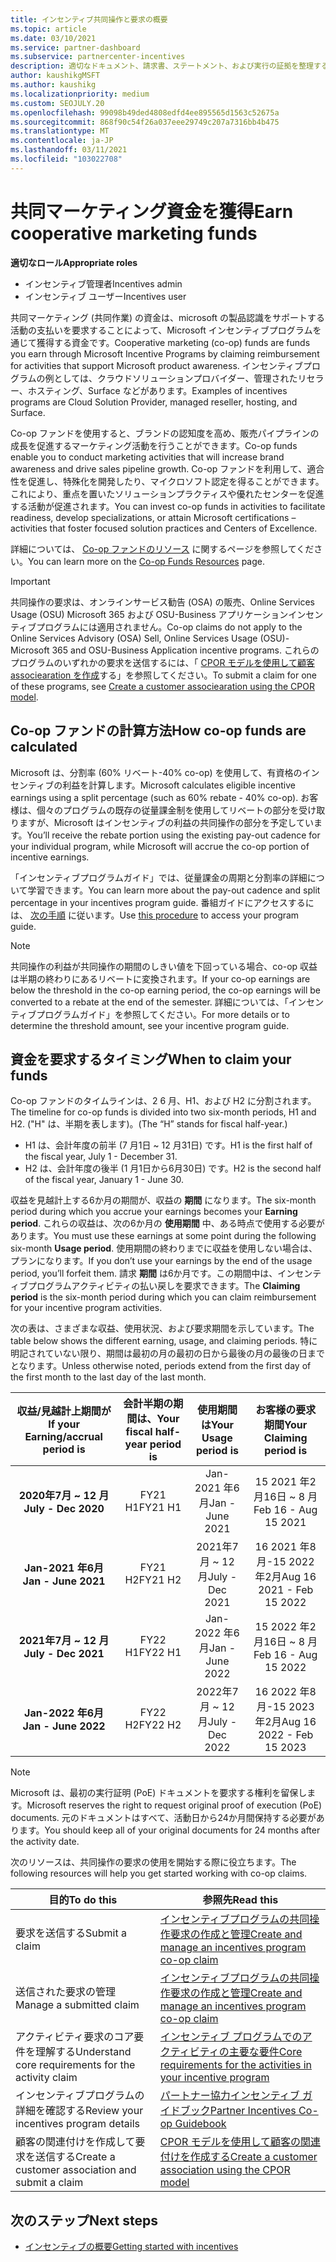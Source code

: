 ```yaml
---
title: インセンティブ共同操作と要求の概要
ms.topic: article
ms.date: 03/10/2021
ms.service: partner-dashboard
ms.subservice: partnercenter-incentives
description: 適切なドキュメント、請求書、ステートメント、および実行の証拠を整理することによって、インセンティブに対して成功した共同操作要求を送信する方法について説明します。
author: kaushikgMSFT
ms.author: kaushikg
ms.localizationpriority: medium
ms.custom: SEOJULY.20
ms.openlocfilehash: 99098b49ded4808edfd4ee895565d1563c52675a
ms.sourcegitcommit: 868f90c54f26a037eee29749c207a7316bb4b475
ms.translationtype: MT
ms.contentlocale: ja-JP
ms.lasthandoff: 03/11/2021
ms.locfileid: "103022708"
---
```

# <a name="earn-cooperative-marketing-funds"></a><span data-ttu-id="85c70-103">共同マーケティング資金を獲得</span><span class="sxs-lookup"><span data-stu-id="85c70-103">Earn cooperative marketing funds</span></span>

<span data-ttu-id="85c70-104">**適切なロール**</span><span class="sxs-lookup"><span data-stu-id="85c70-104">**Appropriate roles**</span></span>

- <span data-ttu-id="85c70-105">インセンティブ管理者</span><span class="sxs-lookup"><span data-stu-id="85c70-105">Incentives admin</span></span>
- <span data-ttu-id="85c70-106">インセンティブ ユーザー</span><span class="sxs-lookup"><span data-stu-id="85c70-106">Incentives user</span></span>

<span data-ttu-id="85c70-107">共同マーケティング (共同作業) の資金は、microsoft の製品認識をサポートする活動の支払いを要求することによって、Microsoft インセンティブプログラムを通じて獲得する資金です。</span><span class="sxs-lookup"><span data-stu-id="85c70-107">Cooperative marketing (co-op) funds are funds you earn through Microsoft Incentive Programs by claiming reimbursement for activities that support Microsoft product awareness.</span></span> <span data-ttu-id="85c70-108">インセンティブプログラムの例としては、クラウドソリューションプロバイダー、管理されたリセラー、ホスティング、Surface などがあります。</span><span class="sxs-lookup"><span data-stu-id="85c70-108">Examples of incentives programs are Cloud Solution Provider, managed reseller, hosting, and Surface.</span></span>

<span data-ttu-id="85c70-109">Co-op ファンドを使用すると、ブランドの認知度を高め、販売パイプラインの成長を促進するマーケティング活動を行うことができます。</span><span class="sxs-lookup"><span data-stu-id="85c70-109">Co-op funds enable you to conduct marketing activities that will increase brand awareness and drive sales pipeline growth.</span></span> <span data-ttu-id="85c70-110">Co-op ファンドを利用して、適合性を促進し、特殊化を開発したり、マイクロソフト認定を得ることができます。これにより、重点を置いたソリューションプラクティスや優れたセンターを促進する活動が促進されます。</span><span class="sxs-lookup"><span data-stu-id="85c70-110">You can invest co-op funds in activities to facilitate readiness, develop specializations, or attain Microsoft certifications – activities that foster focused solution practices and Centers of Excellence.</span></span>

<span data-ttu-id="85c70-111">詳細については、 [Co-op ファンドのリソース](https://partner.microsoft.com/asset/collection/co-op-funds-resources#/) に関するページを参照してください。</span><span class="sxs-lookup"><span data-stu-id="85c70-111">You can learn more on the [Co-op Funds Resources](https://partner.microsoft.com/asset/collection/co-op-funds-resources#/) page.</span></span>

>[!Important]
><span data-ttu-id="85c70-112">共同操作の要求は、オンラインサービス勧告 (OSA) の販売、Online Services Usage (OSU) Microsoft 365 および OSU-Business アプリケーションインセンティブプログラムには適用されません。</span><span class="sxs-lookup"><span data-stu-id="85c70-112">Co-op claims do not apply to the Online Services Advisory (OSA) Sell, Online Services Usage (OSU)-Microsoft 365 and OSU-Business Application incentive programs.</span></span> <span data-ttu-id="85c70-113">これらのプログラムのいずれかの要求を送信するには、「 [CPOR モデルを使用して顧客 associearation を作成](submit-osa-claim.md)する」を参照してください。</span><span class="sxs-lookup"><span data-stu-id="85c70-113">To submit a claim for one of these programs, see [Create a customer associearation using the CPOR model](submit-osa-claim.md).</span></span>

## <a name="how-co-op-funds-are-calculated"></a><span data-ttu-id="85c70-114">Co-op ファンドの計算方法</span><span class="sxs-lookup"><span data-stu-id="85c70-114">How co-op funds are calculated</span></span>

<span data-ttu-id="85c70-115">Microsoft は、分割率 (60% リベート-40% co-op) を使用して、有資格のインセンティブの利益を計算します。</span><span class="sxs-lookup"><span data-stu-id="85c70-115">Microsoft calculates eligible incentive earnings using a split percentage (such as 60% rebate - 40% co-op).</span></span> <span data-ttu-id="85c70-116">お客様は、個々のプログラムの既存の従量課金制を使用してリベートの部分を受け取りますが、Microsoft はインセンティブの利益の共同操作の部分を予定しています。</span><span class="sxs-lookup"><span data-stu-id="85c70-116">You’ll receive the rebate portion using the existing pay-out cadence for your individual program, while Microsoft will accrue the co-op portion of incentive earnings.</span></span>

<span data-ttu-id="85c70-117">「インセンティブプログラムガイド」では、従量課金の周期と分割率の詳細について学習できます。</span><span class="sxs-lookup"><span data-stu-id="85c70-117">You can learn more about the pay-out cadence and split percentage in your incentives program guide.</span></span> <span data-ttu-id="85c70-118">番組ガイドにアクセスするには、 [次の手順](incentives-determined-your-program-eligibility.md) に従います。</span><span class="sxs-lookup"><span data-stu-id="85c70-118">Use [this procedure](incentives-determined-your-program-eligibility.md) to access your program guide.</span></span>

>[!NOTE]
><span data-ttu-id="85c70-119">共同操作の利益が共同操作の期間のしきい値を下回っている場合、co-op 収益は半期の終わりにあるリベートに変換されます。</span><span class="sxs-lookup"><span data-stu-id="85c70-119">If your co-op earnings are below the threshold in the co-op earning period, the co-op earnings will be converted to a rebate at the end of the semester.</span></span> <span data-ttu-id="85c70-120">詳細については、「インセンティブプログラムガイド」を参照してください。</span><span class="sxs-lookup"><span data-stu-id="85c70-120">For more details or to determine the threshold amount, see your incentive program guide.</span></span>

## <a name="when-to-claim-your-funds"></a><span data-ttu-id="85c70-121">資金を要求するタイミング</span><span class="sxs-lookup"><span data-stu-id="85c70-121">When to claim your funds</span></span>

<span data-ttu-id="85c70-122">Co-op ファンドのタイムラインは、2 6 月、H1、および H2 に分割されます。</span><span class="sxs-lookup"><span data-stu-id="85c70-122">The timeline for co-op funds is divided into two six-month periods, H1 and H2.</span></span> <span data-ttu-id="85c70-123">("H" は、半期を表します)。</span><span class="sxs-lookup"><span data-stu-id="85c70-123">(The “H” stands for fiscal half-year.)</span></span>

- <span data-ttu-id="85c70-124">H1 は、会計年度の前半 (7 月1日 ~ 12 月31日) です。</span><span class="sxs-lookup"><span data-stu-id="85c70-124">H1 is the first half of the fiscal year, July 1 - December 31.</span></span>
- <span data-ttu-id="85c70-125">H2 は、会計年度の後半 (1 月1日から6月30日) です。</span><span class="sxs-lookup"><span data-stu-id="85c70-125">H2 is the second half of the fiscal year, January 1 - June 30.</span></span>

<span data-ttu-id="85c70-126">収益を見越計上する6か月の期間が、収益の **期間** になります。</span><span class="sxs-lookup"><span data-stu-id="85c70-126">The six-month period during which you accrue your earnings becomes your **Earning period**.</span></span> <span data-ttu-id="85c70-127">これらの収益は、次の6か月の **使用期間** 中、ある時点で使用する必要があります。</span><span class="sxs-lookup"><span data-stu-id="85c70-127">You must use these earnings at some point during the following six-month **Usage period**.</span></span> <span data-ttu-id="85c70-128">使用期間の終わりまでに収益を使用しない場合は、プランになります。</span><span class="sxs-lookup"><span data-stu-id="85c70-128">If you don’t use your earnings by the end of the usage period, you’ll forfeit them.</span></span> <span data-ttu-id="85c70-129">請求 **期間** は6か月です。この期間中は、インセンティブプログラムアクティビティの払い戻しを要求できます。</span><span class="sxs-lookup"><span data-stu-id="85c70-129">The **Claiming period** is the six-month period during which you can claim reimbursement for your incentive program activities.</span></span>

<span data-ttu-id="85c70-130">次の表は、さまざまな収益、使用状況、および要求期間を示しています。</span><span class="sxs-lookup"><span data-stu-id="85c70-130">The table below shows the different earning, usage, and claiming periods.</span></span> <span data-ttu-id="85c70-131">特に明記されていない限り、期間は最初の月の最初の日から最後の月の最後の日までとなります。</span><span class="sxs-lookup"><span data-stu-id="85c70-131">Unless otherwise noted, periods extend from the first day of the first month to the last day of the last month.</span></span>

|  <span data-ttu-id="85c70-132">収益/見越計上期間が</span><span class="sxs-lookup"><span data-stu-id="85c70-132">If your Earning/accrual period is</span></span>  |<span data-ttu-id="85c70-133">会計半期の期間は、</span><span class="sxs-lookup"><span data-stu-id="85c70-133">Your fiscal half-year period is</span></span>  |  <span data-ttu-id="85c70-134">使用期間は</span><span class="sxs-lookup"><span data-stu-id="85c70-134">Your Usage period is</span></span>  |  <span data-ttu-id="85c70-135">お客様の要求期間</span><span class="sxs-lookup"><span data-stu-id="85c70-135">Your Claiming period is</span></span>  |
| :-----------: | :-----------: | :-----------: | :-----------: |
|<span data-ttu-id="85c70-136">**2020年7月 ~ 12 月**</span><span class="sxs-lookup"><span data-stu-id="85c70-136">**July - Dec 2020**</span></span>| <span data-ttu-id="85c70-137">FY21 H1</span><span class="sxs-lookup"><span data-stu-id="85c70-137">FY21 H1</span></span>  |  <span data-ttu-id="85c70-138">Jan-2021 年6月</span><span class="sxs-lookup"><span data-stu-id="85c70-138">Jan - June 2021</span></span>  |  <span data-ttu-id="85c70-139">15 2021 年2月16日 ~ 8 月</span><span class="sxs-lookup"><span data-stu-id="85c70-139">Feb 16 - Aug 15 2021</span></span>  |
|<span data-ttu-id="85c70-140">**Jan-2021 年6月**</span><span class="sxs-lookup"><span data-stu-id="85c70-140">**Jan - June 2021**</span></span> |  <span data-ttu-id="85c70-141">FY21 H2</span><span class="sxs-lookup"><span data-stu-id="85c70-141">FY21 H2</span></span>  |  <span data-ttu-id="85c70-142">2021年7月 ~ 12 月</span><span class="sxs-lookup"><span data-stu-id="85c70-142">July - Dec 2021</span></span>  |  <span data-ttu-id="85c70-143">16 2021 年8月-15 2022 年2月</span><span class="sxs-lookup"><span data-stu-id="85c70-143">Aug 16 2021 - Feb 15 2022</span></span>  |
|<span data-ttu-id="85c70-144">**2021年7月 ~ 12 月**</span><span class="sxs-lookup"><span data-stu-id="85c70-144">**July - Dec 2021**</span></span>|  <span data-ttu-id="85c70-145">FY22 H1</span><span class="sxs-lookup"><span data-stu-id="85c70-145">FY22 H1</span></span>  |  <span data-ttu-id="85c70-146">Jan-2022 年6月</span><span class="sxs-lookup"><span data-stu-id="85c70-146">Jan - June 2022</span></span>  |  <span data-ttu-id="85c70-147">15 2022 年2月16日 ~ 8 月</span><span class="sxs-lookup"><span data-stu-id="85c70-147">Feb 16 - Aug 15 2022</span></span>  |
|<span data-ttu-id="85c70-148">**Jan-2022 年6月**</span><span class="sxs-lookup"><span data-stu-id="85c70-148">**Jan - June 2022**</span></span> |  <span data-ttu-id="85c70-149">FY22 H2</span><span class="sxs-lookup"><span data-stu-id="85c70-149">FY22 H2</span></span>  |  <span data-ttu-id="85c70-150">2022年7月 ~ 12 月</span><span class="sxs-lookup"><span data-stu-id="85c70-150">July - Dec 2022</span></span>  |  <span data-ttu-id="85c70-151">16 2022 年8月-15 2023 年2月</span><span class="sxs-lookup"><span data-stu-id="85c70-151">Aug 16 2022 - Feb 15 2023</span></span>  |

>[!NOTE]
><span data-ttu-id="85c70-152">Microsoft は、最初の実行証明 (PoE) ドキュメントを要求する権利を留保します。</span><span class="sxs-lookup"><span data-stu-id="85c70-152">Microsoft reserves the right to request original proof of execution (PoE) documents.</span></span> <span data-ttu-id="85c70-153">元のドキュメントはすべて、活動日から24か月間保持する必要があります。</span><span class="sxs-lookup"><span data-stu-id="85c70-153">You should keep all of your original documents for 24 months after the activity date.</span></span>

<span data-ttu-id="85c70-154">次のリソースは、共同操作の要求の使用を開始する際に役立ちます。</span><span class="sxs-lookup"><span data-stu-id="85c70-154">The following resources will help you get started working with co-op claims.</span></span>

| <span data-ttu-id="85c70-155">目的</span><span class="sxs-lookup"><span data-stu-id="85c70-155">To do this</span></span> | <span data-ttu-id="85c70-156">参照先</span><span class="sxs-lookup"><span data-stu-id="85c70-156">Read this</span></span> |
| ------ | ----------- |
| <span data-ttu-id="85c70-157">要求を送信する</span><span class="sxs-lookup"><span data-stu-id="85c70-157">Submit a claim</span></span> |  [<span data-ttu-id="85c70-158">インセンティブプログラムの共同操作要求の作成と管理</span><span class="sxs-lookup"><span data-stu-id="85c70-158">Create and manage an incentives program co-op claim</span></span>](create-incentives-claims.md)  |
| <span data-ttu-id="85c70-159">送信された要求の管理</span><span class="sxs-lookup"><span data-stu-id="85c70-159">Manage a submitted claim</span></span> | [<span data-ttu-id="85c70-160">インセンティブプログラムの共同操作要求の作成と管理</span><span class="sxs-lookup"><span data-stu-id="85c70-160">Create and manage an incentives program co-op claim</span></span>](create-incentives-claims.md)    |
| <span data-ttu-id="85c70-161">アクティビティ要求のコア要件を理解する</span><span class="sxs-lookup"><span data-stu-id="85c70-161">Understand core requirements for the activity claim</span></span> | [<span data-ttu-id="85c70-162">インセンティブ プログラムでのアクティビティの主要な要件</span><span class="sxs-lookup"><span data-stu-id="85c70-162">Core requirements for the activities in your incentive program</span></span>](core-requirements.md)   |
| <span data-ttu-id="85c70-163">インセンティブプログラムの詳細を確認する</span><span class="sxs-lookup"><span data-stu-id="85c70-163">Review your incentives program details</span></span> | [<span data-ttu-id="85c70-164">パートナー協力インセンティブ ガイドブック</span><span class="sxs-lookup"><span data-stu-id="85c70-164">Partner Incentives Co-op Guidebook</span></span>](https://assetsprod.microsoft.com/co-op-guidebook.pdf)  |
| <span data-ttu-id="85c70-165">顧客の関連付けを作成して要求を送信する</span><span class="sxs-lookup"><span data-stu-id="85c70-165">Create a customer association and submit a claim</span></span> | [<span data-ttu-id="85c70-166">CPOR モデルを使用して顧客の関連付けを作成する</span><span class="sxs-lookup"><span data-stu-id="85c70-166">Create a customer association using the CPOR model</span></span>](submit-osa-claim.md)   |

## <a name="next-steps"></a><span data-ttu-id="85c70-167">次のステップ</span><span class="sxs-lookup"><span data-stu-id="85c70-167">Next steps</span></span>

- [<span data-ttu-id="85c70-168">インセンティブの概要</span><span class="sxs-lookup"><span data-stu-id="85c70-168">Getting started with incentives</span></span>](incentives-get-started-intro.md)
